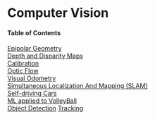 # Computer Vision
#### Table of Contents   
[Epipolar Geometry]()  
[Depth and Disparity Maps]()     
[Calibration]()   
[Optic Flow]()  
[Visual Odometry]()  
[Simultaneous Localization And Mapping (SLAM)]()  
[Self-driving Cars](https://github.com/wallaceloos/Computer_Vision/tree/master/self-driving)  
[ML applied to VolleyBall]()  
[Object Detection]()
[Tracking]()  
